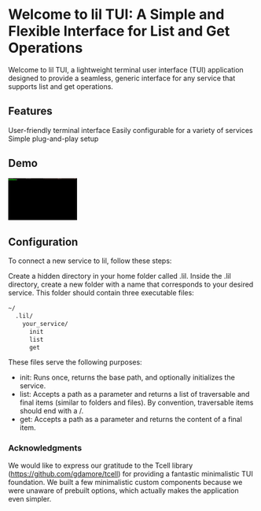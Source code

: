 # Welcome to lil TUI: A Simple and Flexible Interface for List and Get Operations

Welcome to lil TUI, a lightweight terminal user interface (TUI) application designed to provide a seamless, generic interface for any service that supports list and get operations.

## Features
User-friendly terminal interface
Easily configurable for a variety of services
Simple plug-and-play setup


## Demo
![Demo](https://github.com/andrievsky/lil/raw/master/docs/demo.gif "Demo")

## Configuration
To connect a new service to lil, follow these steps:

Create a hidden directory in your home folder called .lil.
Inside the .lil directory, create a new folder with a name that corresponds to your desired service. This folder should contain three executable files:

```
~/
  .lil/
    your_service/
      init
      list
      get
```

These files serve the following purposes:

- init: Runs once, returns the base path, and optionally initializes the service.
- list: Accepts a path as a parameter and returns a list of traversable and final items (similar to folders and files). By convention, traversable items should end with a /.
- get: Accepts a path as a parameter and returns the content of a final item.

### Acknowledgments

We would like to express our gratitude to the Tcell library (https://github.com/gdamore/tcell) for providing a fantastic minimalistic TUI foundation. We built a few minimalistic custom components because we were unaware of prebuilt options, which actually makes the application even simpler.